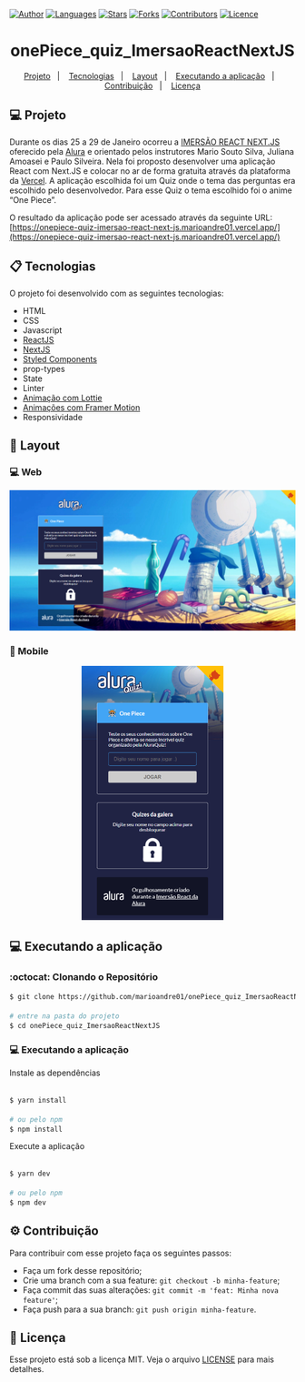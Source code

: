 [![Author](https://img.shields.io/badge/author-marioandre01-61dafb?style=flat-square)](https://github.com/marioandre01)
[![Languages](https://img.shields.io/github/languages/count/marioandre01/onePiece_quiz_ImersaoReactNextJS?color=%2361dafb&style=flat-square)](#)
[![Stars](https://img.shields.io/github/stars/marioandre01/onePiece_quiz_ImersaoReactNextJS?color=61dafb&style=flat-square)](https://github.com/marioandre01/onePiece_quiz_ImersaoReactNextJS/stargazers)
[![Forks](https://img.shields.io/github/forks/marioandre01/onePiece_quiz_ImersaoReactNextJS?color=%2361dafb&style=flat-square)](https://github.com/marioandre01/onePiece_quiz_ImersaoReactNextJS/network/members)
[![Contributors](https://img.shields.io/github/contributors/marioandre01/onePiece_quiz_ImersaoReactNextJS?color=61dafb&style=flat-square)](https://github.com/marioandre01/onePiece_quiz_ImersaoReactNextJS/graphs/contributors)
[![Licence](https://img.shields.io/github/license/marioandre01/onePiece_quiz_ImersaoReactNextJS?color=%2361dafb&style=flat-square)](https://github.com/marioandre01/onePiece_quiz_ImersaoReactNextJS/blob/master/LICENCE.md)


<h1 align="center">
    onePiece_quiz_ImersaoReactNextJS
</h1>

<p align="center"> 
  <a href="#-projeto">Projeto</a>&nbsp;&nbsp;&nbsp;|&nbsp;&nbsp;&nbsp;
  <a href="#-tecnologias">Tecnologias</a>&nbsp;&nbsp;&nbsp;|&nbsp;&nbsp;&nbsp;
  <a href="#-layout">Layout</a>&nbsp;&nbsp;&nbsp;|&nbsp;&nbsp;&nbsp;
  <a href="#-executando-a-aplicação">Executando a aplicação</a>&nbsp;&nbsp;&nbsp;|&nbsp;&nbsp;&nbsp;
  <a href="#gear-contribuição">Contribuição</a>&nbsp;&nbsp;&nbsp;|&nbsp;&nbsp;&nbsp;
  <a href="#memo-licença">Licença</a>
</p>

## 💻 Projeto

Durante os dias 25 a 29 de Janeiro ocorreu a [IMERSÃO REACT NEXT.JS](https://www.alura.com.br/imersao-react-next-js) oferecido pela [Alura](https://www.alura.com.br/) e orientado pelos instrutores Mario Souto Silva, Juliana Amoasei e Paulo Silveira. Nela foi proposto desenvolver uma aplicação React com Next.JS e colocar no ar de forma gratuita através da plataforma da [Vercel](https://vercel.com). A aplicação escolhida foi um Quiz onde o tema das perguntas era escolhido pelo desenvolvedor. Para esse Quiz o tema escolhido foi o anime “One Piece”.

O resultado da aplicação pode ser acessado através da seguinte URL: [https://onepiece-quiz-imersao-react-next-js.marioandre01.vercel.app/](https://onepiece-quiz-imersao-react-next-js.marioandre01.vercel.app/)


## 📋 Tecnologias

O projeto foi desenvolvido com as seguintes tecnologias:

- HTML
- CSS
- Javascript
- [ReactJS](https://pt-br.reactjs.org/)
- [NextJS](https://nextjs.org/)
- [Styled Components](https://styled-components.com/)
- prop-types
- State
- Linter
- [Animação com Lottie](https://lottiefiles.com/featured)
- [Animações com Framer Motion](https://www.framer.com/motion/)
- Responsividade

## 🎨 Layout

### 💻 Web 

<p align="center">
  <img alt="covid19_react_page_web" title="covid19_react_page_web" src="img/onePiece_quiz_tela_desktop.png" width="800px">
</p>

### 📱 Mobile 
<p align="center">
  <img alt="Happy Web" title="Happy Web" src="img/onePiece_quiz_tela_mobile.png" width="250px">
</p>

## 💻 Executando a aplicação

### :octocat: Clonando o Repositório

```bash
$ git clone https://github.com/marioandre01/onePiece_quiz_ImersaoReactNextJS.git

# entre na pasta do projeto
$ cd onePiece_quiz_ImersaoReactNextJS
```
### 💻 Executando a aplicação

Instale as dependências

```bash

$ yarn install

# ou pelo npm
$ npm install

```

Execute a aplicação

```bash

$ yarn dev

# ou pelo npm
$ npm dev

```
## :gear: Contribuição

Para contribuir com esse projeto faça os seguintes passos:

- Faça um fork desse repositório;
- Crie uma branch com a sua feature: `git checkout -b minha-feature`;
- Faça commit das suas alterações: `git commit -m 'feat: Minha nova feature'`;
- Faça push para a sua branch: `git push origin minha-feature`.

## :memo: Licença

Esse projeto está sob a licença MIT. Veja o arquivo [LICENSE](./LICENSE) para mais detalhes.




